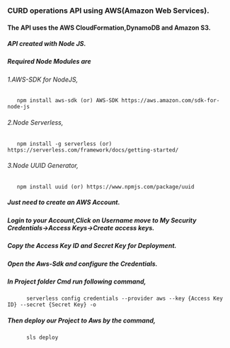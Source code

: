 ### CURD operations API using AWS(Amazon Web Services).
#### The API uses the AWS CloudFormation,DynamoDB and Amazon S3.
##### API created with Node JS.
##### Required Node Modules are
###### 1.AWS-SDK for NodeJS, 
       npm install aws-sdk (or) AWS-SDK https://aws.amazon.com/sdk-for-node-js
###### 2.Node Serverless,
       npm install -g serverless (or) https://serverless.com/framework/docs/getting-started/
###### 3.Node UUID Generator,
       npm install uuid (or) https://www.npmjs.com/package/uuid
##### Just need to create an AWS Account. 
##### Login to your Account,Click on Username move to My Security Credentials->Access Keys->Create access keys.
##### Copy the Access Key ID and Secret Key for Deployment.

##### Open the Aws-Sdk and configure the Credentials.
##### In Project folder Cmd run following command,
          serverless config credentials --provider aws --key {Access Key ID} --secret {Secret Key} -o
##### Then deploy our Project to Aws by the command,
          sls deploy
          
